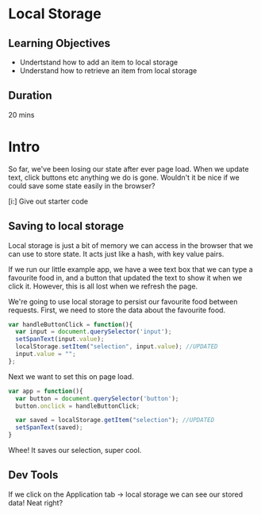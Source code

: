 # Local Storage

## Learning Objectives
- Undertstand how to add an item to local storage
- Understand how to retrieve an item from local storage

## Duration
20 mins

# Intro

So far, we've been losing our state after ever page load. When we update text, click buttons etc anything we do is gone. Wouldn't it be nice if we could save some state easily in the browser?

[i:] Give out starter code

## Saving to local storage

Local storage is just a bit of memory we can access in the browser that we can use to store state. It acts just like a hash, with key value pairs.

If we run our little example app, we have a wee text box that we can type a favourite food in, and a button that updated the text to show it when we click it. However, this is all lost when we refresh the page. 

We're going to use local storage to persist our favourite food between requests. First, we need to store the data about the favourite food.

```js
var handleButtonClick = function(){
  var input = document.querySelector('input');
  setSpanText(input.value);
  localStorage.setItem("selection", input.value); //UPDATED
  input.value = "";
};
```

Next we want to set this on page load.

```js
var app = function(){
  var button = document.querySelector('button');
  button.onclick = handleButtonClick;

  var saved = localStorage.getItem("selection"); //UPDATED
  setSpanText(saved);
}
```

Whee! It saves our selection, super cool.

## Dev Tools

If we click on the Application tab -> local storage we can see our stored data! Neat right?